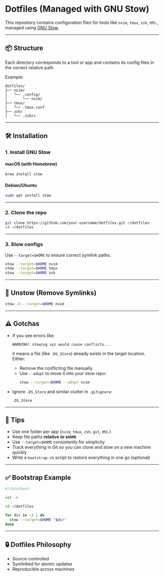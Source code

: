 # Dotfiles (Managed with GNU Stow)

This repository contains configuration files for tools like `nvim`, `tmux`, `zsh`, etc., managed using [GNU Stow](https://www.gnu.org/software/stow/).

---

## 📦 Structure

Each directory corresponds to a tool or app and contains its config files in the correct relative path.

Example:

```
dotfiles/
├── nvim/
│   └── .config/
│       └── nvim/
├── tmux/
│   └── .tmux.conf
├── zsh/
│   └── .zshrc
```

---

## 🛠️ Installation

### 1. Install GNU Stow

#### macOS (with Homebrew)

```sh
brew install stow
```

#### Debian/Ubuntu

```sh
sudo apt install stow
```

---

### 2. Clone the repo

```sh
git clone https://github.com/your-username/dotfiles.git ~/dotfiles
cd ~/dotfiles
```

---

### 3. Stow configs

Use `--target=$HOME` to ensure correct symlink paths.

```sh
stow --target=$HOME nvim
stow --target=$HOME tmux
stow --target=$HOME zsh
```

---

## 🧼 Unstow (Remove Symlinks)

```sh
stow -D --target=$HOME nvim
```

---

## ⚠️ Gotchas

- If you see errors like:
  ```
  WARNING! stowing xyz would cause conflicts...
  ```
  it means a file (like `.DS_Store`) already exists in the target location. Either:

  - Remove the conflicting file manually
  - Use `--adopt` to move it into your stow repo:
    ```sh
    stow --target=$HOME --adopt nvim
    ```

- Ignore `.DS_Store` and similar clutter in `.gitignore`:
  ```gitignore
  .DS_Store
  ```

---

## 🧠 Tips

- Use one folder per app (`nvim`, `tmux`, `zsh`, `git`, etc.)
- Keep file paths **relative to `$HOME`**
- Use `--target=$HOME` consistently for simplicity
- Track everything in Git so you can clone and stow on a new machine quickly
- Write a `bootstrap.sh` script to restore everything in one go (optional)

---

## ✅ Bootstrap Example

```sh
#!/bin/bash

set -e

cd ~/dotfiles

for dir in */ ; do
  stow --target=$HOME "$dir"
done
```

---

## 🔒 Dotfiles Philosophy

- Source-controlled  
- Symlinked for atomic updates  
- Reproducible across machines
